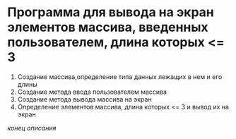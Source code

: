 # Программа для вывода на экран элементов массива, введенных пользователем, длина которых <= 3
1. Создание массива,определение типа данных лежащих в нем и его длины
2. Создание метода ввода пользователем массива
3. Создание метода вывода массива на экран
4. Определение элементов массива, длина которых <= 3 и вывод их на экран

*конец описания*